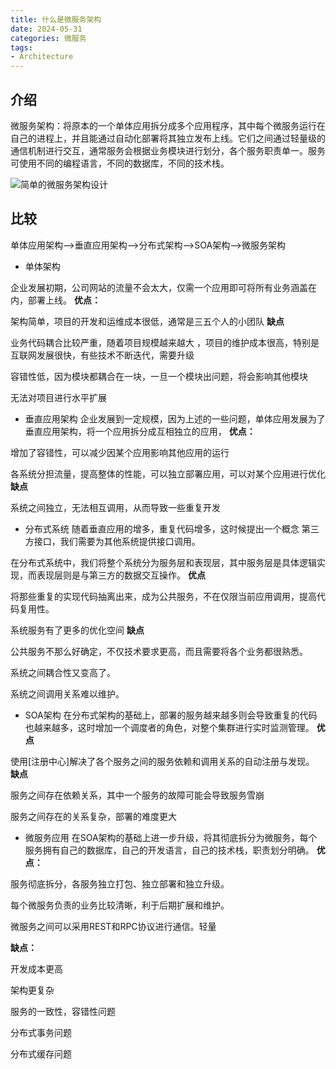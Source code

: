 ```yaml
---
title: 什么是微服务架构
date: 2024-05-31
categories: 微服务
tags:
- Architecture
---
```


## 介绍

微服务架构：将原本的一个单体应用拆分成多个应用程序，其中每个微服务运行在自己的进程上，并且能通过自动化部署将其独立发布上线。它们之间通过轻量级的通信机制进行交互，通常服务会根据业务模块进行划分，各个服务职责单一。服务可使用不同的编程语言，不同的数据库，不同的技术栈。

![简单的微服务架构设计](https://lianyp.fun/picture/mark-text-doc/picture/2024/05/31/screen-2024-05-31_11-25-36.230.png)

## 比较

单体应用架构—>垂直应用架构—>分布式架构—>SOA架构—>微服务架构

- 单体架构

企业发展初期，公司网站的流量不会太大，仅需一个应用即可将所有业务涵盖在内，部署上线。
**优点：**

架构简单，项目的开发和运维成本很低，通常是三五个人的小团队
**缺点**

业务代码耦合比较严重，随着项目规模越来越大 ，项目的维护成本很高，特别是互联网发展很快，有些技术不断迭代，需要升级

容错性低，因为模块都耦合在一块，一旦一个模块出问题，将会影响其他模块

无法对项目进行水平扩展

- 垂直应用架构
  企业发展到一定规模，因为上述的一些问题，单体应用发展为了 垂直应用架构，将一个应用拆分成互相独立的应用，
  **优点：**

增加了容错性，可以减少因某个应用影响其他应用的运行

各系统分担流量，提高整体的性能，可以独立部署应用，可以对某个应用进行优化
**缺点**

系统之间独立，无法相互调用，从而导致一些重复开发

- 分布式系统
  随着垂直应用的增多，重复代码增多，这时候提出一个概念 第三方接口，我们需要为其他系统提供接口调用。

在分布式系统中，我们将整个系统分为服务层和表现层，其中服务层是具体逻辑实现，而表现层则是与第三方的数据交互操作。
**优点**

将那些重复的实现代码抽离出来，成为公共服务，不在仅限当前应用调用，提高代码复用性。

系统服务有了更多的优化空间
**缺点**

公共服务不那么好确定，不仅技术要求更高，而且需要将各个业务都很熟悉。

系统之间耦合性又变高了。

系统之间调用关系难以维护。

- SOA架构
  在分布式架构的基础上，部署的服务越来越多则会导致重复的代码也越来越多，这时增加一个调度者的角色，对整个集群进行实时监测管理。
  **优点**

使用[注册中心]解决了各个服务之间的服务依赖和调用关系的自动注册与发现。
**缺点**

服务之间存在依赖关系，其中一个服务的故障可能会导致服务雪崩

服务之间存在的关系复杂，部署的难度更大

- 微服务应用
  在SOA架构的基础上进一步升级，将其彻底拆分为微服务，每个服务拥有自己的数据库，自己的开发语言，自己的技术栈，职责划分明确。
  **优点：**

服务彻底拆分，各服务独立打包、独立部署和独立升级。

每个微服务负责的业务比较清晰，利于后期扩展和维护。

微服务之间可以采用REST和RPC协议进行通信。轻量

**缺点：**

开发成本更高

架构更复杂

服务的一致性，容错性问题

分布式事务问题

分布式缓存问题
